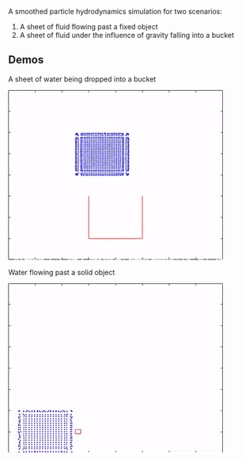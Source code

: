 A smoothed particle hydrodynamics simulation for two scenarios:

1. A sheet of fluid flowing past a fixed object
2. A sheet of fluid under the influence of gravity falling into a bucket

## Demos

A sheet of water being dropped into a bucket

![BucketGif](demos/demoBucket.gif)


Water flowing past a solid object

![floGif](demos/demoFlow.gif)
